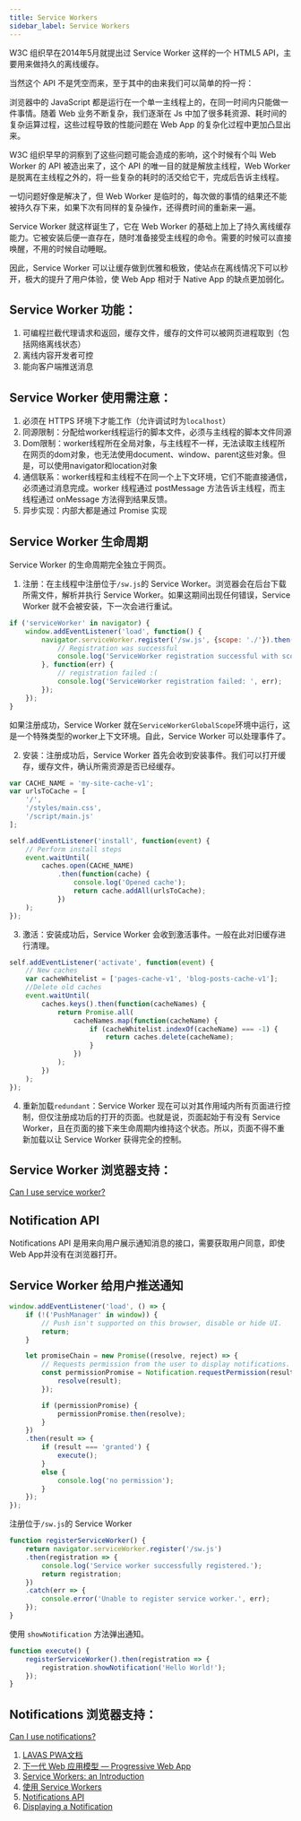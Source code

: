 ```yaml
---
title: Service Workers
sidebar_label: Service Workers
---
```

W3C 组织早在2014年5月就提出过 Service Worker 这样的一个 HTML5 API，主要用来做持久的离线缓存。

当然这个 API 不是凭空而来，至于其中的由来我们可以简单的捋一捋：

浏览器中的 JavaScript 都是运行在一个单一主线程上的，在同一时间内只能做一件事情。随着 Web 业务不断复杂，我们逐渐在 Js 中加了很多耗资源、耗时间的复杂运算过程，这些过程导致的性能问题在 Web App 的复杂化过程中更加凸显出来。

W3C 组织早早的洞察到了这些问题可能会造成的影响，这个时候有个叫 Web Worker 的 API 被造出来了，这个 API 的唯一目的就是解放主线程，Web Worker 是脱离在主线程之外的，将一些复杂的耗时的活交给它干，完成后告诉主线程。

一切问题好像是解决了，但 Web Worker 是临时的，每次做的事情的结果还不能被持久存下来，如果下次有同样的复杂操作，还得费时间的重新来一遍。

Service Worker 就这样诞生了，它在 Web Worker 的基础上加上了持久离线缓存能力。它被安装后便一直存在，随时准备接受主线程的命令。需要的时候可以直接唤醒，不用的时候自动睡眠。

因此，Service Worker 可以让缓存做到优雅和极致，使站点在离线情况下可以秒开，极大的提升了用户体验，使 Web App 相对于 Native App 的缺点更加弱化。

## Service Worker 功能：
1. 可编程拦截代理请求和返回，缓存文件，缓存的文件可以被网页进程取到（包括网络离线状态）
2. 离线内容开发者可控
3. 能向客户端推送消息

## Service Worker 使用需注意：
1. 必须在 HTTPS 环境下才能工作（允许调试时为`localhost`）
2. 同源限制：分配给worker线程运行的脚本文件，必须与主线程的脚本文件同源
3. Dom限制：worker线程所在全局对象，与主线程不一样，无法读取主线程所在网页的dom对象，也无法使用document、window、parent这些对象。但是，可以使用navigator和location对象
4. 通信联系：worker线程和主线程不在同一个上下文环境，它们不能直接通信，必须通过消息完成。worker 线程通过 postMessage 方法告诉主线程，而主线程通过 onMessage 方法得到结果反馈。
5. 异步实现：内部大都是通过 Promise 实现 

## Service Worker 生命周期
Service Worker 的生命周期完全独立于网页。

1. 注册：在主线程中注册位于`/sw.js`的 Service Worker。浏览器会在后台下载所需文件，解析并执行 Service Worker。如果这期间出现任何错误，Service Worker 就不会被安装，下一次会进行重试。
```javascript
if ('serviceWorker' in navigator) {
    window.addEventListener('load', function() {
        navigator.serviceWorker.register('/sw.js', {scope: './'}).then(function(registration) {
            // Registration was successful
            console.log('ServiceWorker registration successful with scope: ', registration.scope);
        }, function(err) {
            // registration failed :(
            console.log('ServiceWorker registration failed: ', err);
        });
    });
}
```
如果注册成功，Service Worker 就在`ServiceWorkerGlobalScope`环境中运行，这是一个特殊类型的worker上下文环境。自此，Service Worker 可以处理事件了。

2. 安装：注册成功后，Service Worker 首先会收到安装事件。我们可以打开缓存，缓存文件，确认所需资源是否已经缓存。
```javascript
var CACHE_NAME = 'my-site-cache-v1';
var urlsToCache = [
    '/',
    '/styles/main.css',
    '/script/main.js'
];

self.addEventListener('install', function(event) {
    // Perform install steps
    event.waitUntil(
        caches.open(CACHE_NAME)
            .then(function(cache) {
                console.log('Opened cache');
                return cache.addAll(urlsToCache);
            })
    );
});
```
3. 激活：安装成功后，Service Worker 会收到激活事件。一般在此对旧缓存进行清理。
```javascript
self.addEventListener('activate', function(event) {
    // New caches
    var cacheWhitelist = ['pages-cache-v1', 'blog-posts-cache-v1'];
    //Delete old caches 
    event.waitUntil(
        caches.keys().then(function(cacheNames) {
            return Promise.all(
                cacheNames.map(function(cacheName) {
                    if (cacheWhitelist.indexOf(cacheName) === -1) {
                        return caches.delete(cacheName);
                    }
                })
            );
        })
    );
});
```

4. 重新加载`redundant`：Service Worker 现在可以对其作用域内所有页面进行控制，但仅注册成功后的打开的页面。也就是说，页面起始于有没有 Service Worker，且在页面的接下来生命周期内维持这个状态。所以，页面不得不重新加载以让 Service Worker 获得完全的控制。

## Service Worker 浏览器支持：
[Can I use service worker?](https://caniuse.com/#search=service%20worker)

## Notification API
Notifications API 是用来向用户展示通知消息的接口，需要获取用户同意，即使Web App并没有在浏览器打开。

## Service Worker 给用户推送通知
```javascript
window.addEventListener('load', () => {
    if (!('PushManager' in window)) {
        // Push isn't supported on this browser, disable or hide UI.
        return;
    }

    let promiseChain = new Promise((resolve, reject) => {
        // Requests permission from the user to display notifications.
        const permissionPromise = Notification.requestPermission(result => {
            resolve(result);
        });

        if (permissionPromise) {
            permissionPromise.then(resolve);
        }
    })
    .then(result => {
        if (result === 'granted') {
            execute();
        }
        else {
            console.log('no permission');
        }
    });
});
```
注册位于`/sw.js`的 Service Worker
```javascript
function registerServiceWorker() {
    return navigator.serviceWorker.register('/sw.js')
    .then(registration => {
        console.log('Service worker successfully registered.');
        return registration;
    })
    .catch(err => {
        console.error('Unable to register service worker.', err);
    });
}

```
使用 `showNotification` 方法弹出通知。
```javascript
function execute() {
    registerServiceWorker().then(registration => {
        registration.showNotification('Hello World!');
    });
}
```

## Notifications 浏览器支持：
[Can I use notifications?](https://caniuse.com/#search=notifications)

1. [LAVAS PWA文档](https://lavas.baidu.com/pwa)
2. [下一代 Web 应用模型 — Progressive Web App](https://zhuanlan.zhihu.com/p/25167289)
3. [Service Workers: an Introduction](https://developers.google.com/web/fundamentals/primers/service-workers?hl=zh-CN)
4. [使用 Service Workers](https://developer.mozilla.org/zh-CN/docs/Web/API/Service_Worker_API/Using_Service_Workers)
5. [Notifications API](https://developer.mozilla.org/en-US/docs/Web/API/Notifications_API)
5. [Displaying a Notification](https://developers.google.com/web/fundamentals/push-notifications/display-a-notification)
